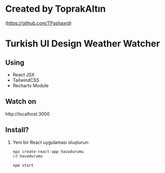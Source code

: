 # Created by ToprakAltın
(https://github.com/TPashaxrd)

# Turkish UI Design Weather Watcher

## Using
- React JSX
- TailwindCSS
- Recharts Module

## Watch on
http://localhost:3000

## Install?

1. Yeni bir React uygulaması oluşturun:
   ```bash
   npx create-react-app havadurumu
   cd havadurumu

   npm start
   ```
